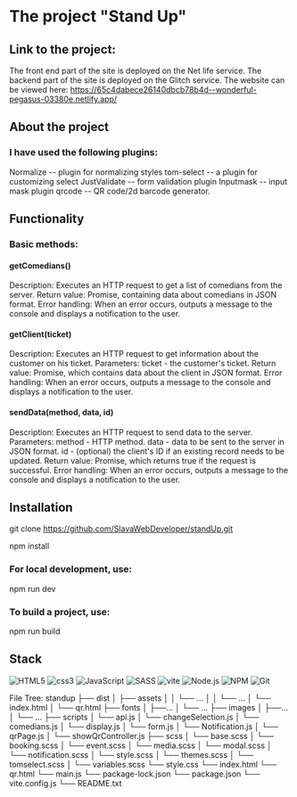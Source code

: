 # The project "Stand Up"

## Link to the project:
The front end part of the site is deployed on the Net life service. The backend part of the site is deployed on the Glitch service.
The website can be viewed here: https://65c4dabece26140dbcb78b4d--wonderful-pegasus-03380e.netlify.app/

## About the project

### I have used the following plugins:
Normalize -- plugin for normalizing styles
tom-select -- a plugin for customizing select
JustValidate -- form validation plugin
Inputmask -- input mask plugin
qrcode -- QR code/2d barcode generator.


## Functionality

### Basic methods:

#### getComedians()

Description: Executes an HTTP request to get a list of comedians from the server.
Return value: Promise, containing data about comedians in JSON format.
Error handling: When an error occurs, outputs a message to the console and displays a notification to the user.

#### getClient(ticket)

Description: Executes an HTTP request to get information about the customer on his ticket.
Parameters:
ticket - the customer's ticket.
Return value: Promise, which contains data about the client in JSON format.
Error handling: When an error occurs, outputs a message to the console and displays a notification to the user.

#### sendData(method, data, id)

Description: Executes an HTTP request to send data to the server.
Parameters:
method - HTTP method.
data - data to be sent to the server in JSON format.
id - (optional) the client's ID if an existing record needs to be updated.
Return value: Promise, which returns true if the request is successful.
Error handling: When an error occurs, outputs a message to the console and displays a notification to the user.


## Installation

git clone https://github.com/SlavaWebDeveloper/standUp.git

npm install 

### For local development, use:
npm run dev 

### To build a project, use:
npm run build

## Stack
![HTML5](https://img.shields.io/badge/HTML5-E34F26?style=for-the-badge&logo=html5&logoColor=white)
![css3](https://img.shields.io/badge/CSS3-1572B6?style=for-the-badge&logo=css3&logoColor=white)
![JavaScript](https://img.shields.io/badge/javascript-%23323330.svg?style=for-the-badge&logo=javascript&logoColor=%23F7DF1E)
![SASS](https://img.shields.io/badge/SASS-hotpink.svg?style=for-the-badge&logo=SASS&logoColor=white)
![vite](https://img.shields.io/badge/vite-646CFF?style=for-the-badge&logo=vite&logoColor=white)
![Node.js](https://img.shields.io/badge/Node.js-43853D?style=for-the-badge&logo=node.js&logoColor=white)
![NPM](https://img.shields.io/badge/NPM-%23CB3837.svg?style=for-the-badge&logo=npm&logoColor=white)
![Git](https://img.shields.io/badge/git-%23F05033.svg?style=for-the-badge&logo=git&logoColor=white)

File Tree:
standup
├── dist
│   ├── assets
│   │   └── ...
│   │   └── ...
│   └── index.html
│   └── qr.html
├── fonts
│   ├──...
│   └── ...
├── images
│   ├──...
│   └── ...
├── scripts
│   └── api.js
│   └── changeSelection.js
│   └── comedians.js
│   └── display.js
│   └── form.js
│   └── Notification.js
│   └── qrPage.js
│   └── showQrController.js
├── scss
│   └── base.scss
│   └── booking.scss
│   └── event.scss
│   └── media.scss
│   └── modal.scss
│   └── notification.scss
│   └── style.scss
│   └── themes.scss
│   └── tomselect.scss
│   └── variables.scss
└── style.css
└── index.html
└── qr.html
└── main.js
└── package-lock.json
└── package.json
└── vite.config.js
└── README.txt